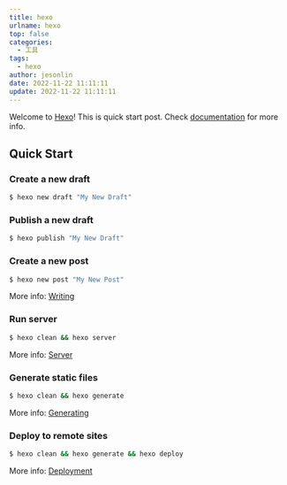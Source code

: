 ```yaml
---
title: hexo
urlname: hexo
top: false
categories:
  - 工具
tags:
  - hexo
author: jesonlin
date: 2022-11-22 11:11:11
update: 2022-11-22 11:11:11
---
```


Welcome to [Hexo](https://hexo.io/)! This is quick start post. Check [documentation](https://hexo.io/docs/) for more info.

<!-- more -->

## Quick Start

### Create a new draft

``` bash
$ hexo new draft "My New Draft"
```

### Publish a new draft

``` bash
$ hexo publish "My New Draft"
```

### Create a new post

``` bash
$ hexo new post "My New Post"
```

More info: [Writing](https://hexo.io/docs/writing.html)

### Run server

``` bash
$ hexo clean && hexo server
```

More info: [Server](https://hexo.io/docs/server.html)

### Generate static files

``` bash
$ hexo clean && hexo generate
```

More info: [Generating](https://hexo.io/docs/generating.html)

### Deploy to remote sites

``` bash
$ hexo clean && hexo generate && hexo deploy
```

More info: [Deployment](https://hexo.io/docs/one-command-deployment.html)

